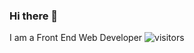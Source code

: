 ### Hi there 👋

<!--
**techrider27/techrider27** is a ✨ _special_ ✨ repository because its `README.md` (this file) appears on your GitHub profile.

Here are some ideas to get you started:

- 🌱 I’m currently learning web developmentn and python.
- 📫 How to reach me: ...
- ⚡ Fun fact: ...
-->
I am a Front End Web Developer
![visitors](https://visitor-badge.glitch.me/badge?page_id=page.id)
